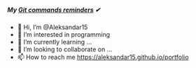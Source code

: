 



##### My <a href=https://github.com/Aleksandar15/GiT-reminds-commands>Git commands reminders</a> ✔

- 👋 Hi, I’m @Aleksandar15
- 👀 I’m interested in programming
- 🌱 I’m currently learning ...
- 💞️ I’m looking to collaborate on ...
- 📫 How to reach me https://aleksandar15.github.io/portfolio

<!---
Aleksandar15/Aleksandar15 is a ✨ special ✨ repository because its `README.md` (this file) appears on your GitHub profile.
You can click the Preview link to take a look at your changes.
--->
